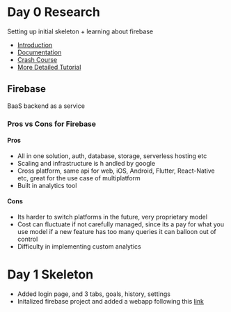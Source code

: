 # Day 0 Research
Setting up initial skeleton + learning about firebase
- [Introduction](https://firebase.google.com/docs/guides)
- [Documentation](https://firebase.google.com/docs)
- [Crash Course](https://www.youtube.com/watch?v=q5J5ho7YUhA)
- [More Detailed Tutorial](https://www.youtube.com/watch?v=fgdpvwEWJ9M)
## Firebase
BaaS backend as a service
### Pros vs Cons for Firebase
#### Pros
- All in one solution, auth, database, storage, serverless hosting etc
- Scaling and infrastructure is h andled by google
- Cross platform, same api for web, iOS, Android, Flutter, React-Native etc, great for the use case of multiplatform
- Built in analytics tool
#### Cons
- Its harder to switch platforms in the future, very proprietary model
- Cost can fluctuate if not carefully managed, since its a pay for what you use model if a new feature has too many queries it can balloon out of control
- Difficulty in implementing custom analytics
# Day 1 Skeleton
- Added login page, and 3 tabs, goals, history, settings
- Initalized firebase project and added a webapp following this [link](https://docs.expo.dev/guides/using-firebase/)


